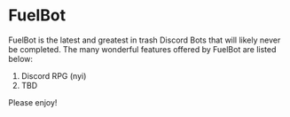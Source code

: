 # FuelBot

FuelBot is the latest and greatest in trash Discord Bots that will likely never be completed.  The many wonderful features offered by FuelBot are listed below:

1. Discord RPG (nyi)
2. TBD

Please enjoy!